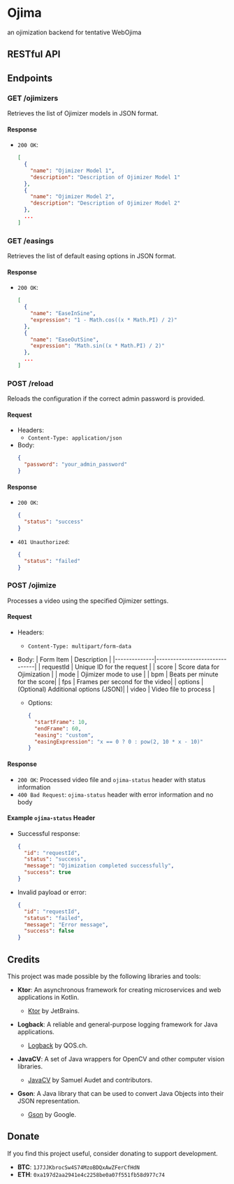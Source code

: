 # Ojima
an ojimization backend for tentative WebOjima

## RESTful API

## Endpoints

### GET /ojimizers

Retrieves the list of Ojimizer models in JSON format.

#### Response
- `200 OK`:
  ```json
  [
    {
      "name": "Ojimizer Model 1",
      "description": "Description of Ojimizer Model 1"
    },
    {
      "name": "Ojimizer Model 2",
      "description": "Description of Ojimizer Model 2"
    },
    ...
  ]
  ```
  
### GET /easings

Retrieves the list of default easing options in JSON format.

#### Response
- `200 OK`:
  ```json
  [
    {
      "name": "EaseInSine",
      "expression": "1 - Math.cos((x * Math.PI) / 2)"
    },
    {
      "name": "EaseOutSine",
      "expression": "Math.sin((x * Math.PI) / 2)"
    },
    ...
  ]
  ```
  
### POST /reload

Reloads the configuration if the correct admin password is provided.

#### Request
- Headers:
    - `Content-Type: application/json`
- Body:
  ```json
  {
    "password": "your_admin_password"
  }
  ```

#### Response
- `200 OK`:
  ```json
  {
    "status": "success"
  }
  ```
- `401 Unauthorized`:
  ```json
  {
    "status": "failed"
  }
  ```

### POST /ojimize

Processes a video using the specified Ojimizer settings.

#### Request
- Headers:
    - `Content-Type: multipart/form-data`
- Body:
  | Form Item    | Description                   |
  |--------------|-------------------------------|
  | requestId    | Unique ID for the request     |
  | score        | Score data for Ojimization    |
  | mode         | Ojimizer mode to use          |
  | bpm          | Beats per minute for the score|
  | fps          | Frames per second for the video|
  | options      | (Optional) Additional options (JSON)|
  | video        | Video file to process         |
  
  - Options:
    ```json
    {
      "startFrame": 10,
      "endFrame": 60,
      "easing": "custom",
      "easingExpression": "x == 0 ? 0 : pow(2, 10 * x - 10)"
    }
    ```
#### Response
- `200 OK`: Processed video file and `ojima-status` header with status information
- `400 Bad Request`: `ojima-status` header with error information and no body

#### Example `ojima-status` Header
- Successful response:
  ```json
  {
    "id": "requestId",
    "status": "success",
    "message": "Ojimization completed successfully",
    "success": true
  }
  ```
- Invalid payload or error:
  ```json
  {
    "id": "requestId",
    "status": "failed",
    "message": "Error message",
    "success": false
  }
  ```

## Credits

This project was made possible by the following libraries and tools:

- **Ktor**: An asynchronous framework for creating microservices and web applications in Kotlin.
    - [Ktor](https://ktor.io/) by JetBrains.

- **Logback**: A reliable and general-purpose logging framework for Java applications.
    - [Logback](http://logback.qos.ch/) by QOS.ch.

- **JavaCV**: A set of Java wrappers for OpenCV and other computer vision libraries.
    - [JavaCV](https://bytedeco.org/) by Samuel Audet and contributors.

- **Gson**: A Java library that can be used to convert Java Objects into their JSON representation.
    - [Gson](https://github.com/google/gson) by Google.

## Donate

If you find this project useful, consider donating to support development.

- **BTC**: `1J7JJKbrocSw4S74MzoBDQxAwZFerCfHdN`
- **ETH**: `0xa197d2aa2941e4c2258be0a07f551fb58d977c74`